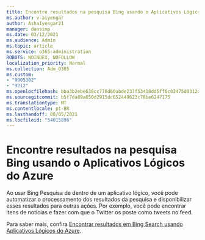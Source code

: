 ```yaml
---
title: Encontre resultados na pesquisa Bing usando o Aplicativos Lógicos do Azure
ms.author: v-aiyengar
author: AshaIyengar21
manager: dansimp
ms.date: 03/12/2021
ms.audience: Admin
ms.topic: article
ms.service: o365-administration
ROBOTS: NOINDEX, NOFOLLOW
localization_priority: Normal
ms.collection: Adm_O365
ms.custom:
- "9005302"
- "9212"
ms.openlocfilehash: bba3b2ebe638cc776d60abde237f53418dd5ff6c03475d0312df8f647bf8c636
ms.sourcegitcommit: b5f7da89a650d2915dc652449623c78be6247175
ms.translationtype: MT
ms.contentlocale: pt-BR
ms.lasthandoff: 08/05/2021
ms.locfileid: "54015896"
---
```

# <a name="find-results-in-bing-search-by-using-azure-logic-apps"></a>Encontre resultados na pesquisa Bing usando o Aplicativos Lógicos do Azure

Ao usar Bing Pesquisa de dentro de um aplicativo lógico, você pode automatizar o processamento dos resultados da pesquisa e disponibilizar esses resultados para outras ações. Por exemplo, você pode encontrar itens de notícias e fazer com que o Twitter os poste como tweets no feed.

Para saber mais, confira [Encontrar resultados em Bing Search usando Aplicativos Lógicos do Azure](https://go.microsoft.com/fwlink/?linkid=2151928).